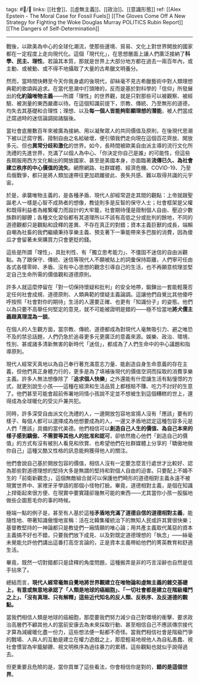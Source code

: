 tags: #📝️/🌲️ 
links: [[社會]]、[[虛無主義]]、[[政治]]、[[意識形態]]
ref: 
[[Alex Epstein - The Moral Case for Fossil Fuels]]
[[The Gloves Come Off A New Strategy for Fighting the Woke  Douglas Murray  POLITICS  Rubin Report]]
[[The Dangers of Self-Determination]]

---
戰後，以歐美為中心的全球化潮流，使那些邊境、貿易、文化上對世界開放的國家都在一定程度上走向現代化。這個「現代化」，在思想層面上讓人們廣泛接納了**科學、民主、理性**。若論其本質，那就是世界上大部分地方都在過去一兩百年內，或主動、或被動、或不得不地攝取了大量的古希臘文明養分。

然而，當時間快轉至今天你我身處的後現代，卻絲毫不見古希臘藝術中對人類理想典範的歌頌與追求。在當代思潮中打頭陣的，反而是基於對科學的「信仰」所發展出的**化約論唯物主義**——所謂「理性」的世界觀，就是只對那些可以被觀察、被經驗、被測量的東西嚴肅以待。在這個知識前提下，宗教、傳統、乃至無形的道德，均失去其基礎和合理性；理想、以及**每一個人皆能夠彰顯理想的潛能**，被人們當成迂腐過時的迷信論調拋諸腦後。

當社會底層數百年來被廣為接納、用以凝聚眾人的共同價值及原則，在後現代思潮下被以迂腐守舊、箝制自由之名給破壞，便引領我們走向現在這個百花齊放、開放多元、但也**異常分歧和激化**的世界。如今，長時間被歐美自由派主導的流行文化所洗禮的先進世界，充滿了以個人為中心、「你決定你自己是誰」的可能性，但這些長期服用西方文化輸出的開放國家、甚至是美國本身，亦面臨著**流傳已久、為社會建立秩序的中心價值的流失**。網際網路、社群媒體、經濟危機、COVID-19、乃至烏俄戰爭，都只是將人類加速帶往更加疏離彼此、喪失共感、難以取得共識的元宇宙。

於是，承襲唯物主義的，是各種矛盾、現代人卻經常遊走其間的觀點：上帝就跟聖誕老人一樣是心智不成熟者的想像，教徒則多是反智的保守人士；社會框架是父權和既得利益者為維繫權力而設計的大牢籠，社會期待僅是箝制個人自由、壓迫少數族群的腳鐐；各種文化習俗都有其道理所以不該有高低之分或批判的餘地，不同的道德觀都只是觀點和詮釋的差異、不存在真正的對錯；資本主義巨獸的成長，端賴自嘲為社畜的我們繼續秉持享樂主義、預支著下一筆能帶來多巴胺的消費，因為傻瓜才會留著未來購買力只會更貶的錢。

這些是所謂「理性」、具批判性、有「獨立思考能力」、不僵固不迷信的自由派觀點。為了跟保守、傳統、迷信等現代人不願被貼上的詞彙保持距離，人們寧可任由各式各樣零碎、矛盾、沒有中心思想的觀念引導自己的生活，也不再願意梳理並堅定自己生命所需的價值觀和道德原則。

許多人就這麼停留在「對一切保持懷疑和批判」的安全地帶，鍛鍊出一套能輕蔑否定任何社會成規、道德原則、人類典範的懷疑主義論調。這讓他們自覺比其他傻呼呼按照「社會對你的期待」生活的人還要正確、也更有「知識份子」的姿態。他們以為只要不高舉任何堅定的意見，就不可能被證明是錯的——極不恰當地**將犬儒主義跟真理混為一談**。

在個人的人生觀方面，當宗教、傳統、道德都成為對現代人毫無吸引力、避之唯恐不及的禁忌話題，人們仍急於追尋更多元更廣泛的意義來源。娛樂、政治、環境、性別、甚或諸多清新無害的新時代「迷信」，都成為了人們生命中的中心議題和指導原則。

現代人經常天真地以為自己奉行著充滿意志力量、能創造自身生命意義的存在主義，但他們真正身體力行的，更多是為了填補後現代的價值空洞而採取的消費享樂主義。許多人無法想像除了「**追求個人快樂**」之外還能有什麼讓生活有點憧憬的方式，就更別說生小孩——這種在經濟和生活品質上都穩賠不賺、吃力不討好的生意了。他們甚至可能會超前佈署地同情小孩說不定並不想被生到這個糟糕的世上，還得成為全球暖化的受災戶兼共犯。

同時，許多深受自由派文化洗禮的人，一邊開放包容地宣揚人沒有「應該」要有的樣子、每個人都可以選擇成為他想要成為的人，一邊又矛盾地認定這種包容多元是人們「應該」具備的當代美德。他們相信可以**創造自己人生的價值、為自己本來的樣子感到驕傲、不需要等其他人的批准和認可**，卻依然擔心他們「創造自己的價值」的方式有沒有被別人看見和欣賞、也希望他們在社群媒體上分享的「驕傲地做你自己」這種又酷又性格的訊息能夠獲得他人的關注。

他們會說自己基於開放包容的價值，相信人沒有一定要怎麼言行處世才比較好、認為那些對道德理想的堅持大多是無謂的堅持和對個人自由的迫害。只要配上不婚不生的「前衛新觀念」，這個無敵組合就可以保護他們畸形的道德相對主義永遠不被現實世界中、家裡牙牙學語的那個小怪物打臉。畢竟，道德相對主義，是個在知識上捍衛起來很方便、在現實中要實踐卻幾無可能的東西——尤其當你小孩一股腦地做些企圖惹毛你的事的時候。

極端一點的例子是，甚至有人基於這種**矛盾地充滿了道德自信的道德相對主義**，能隨性地、帶著知識傲慢地宣稱：活在北韓集權統治下的無知人民或許其實很快樂；基督教堅持的一神論都只是教徒們一廂情願的唯心論；用共產主義取代萬惡的資本主義搞不好也不錯，只要我們放下成見、以及對既定道德理想的「執念」——絲毫未覺能允許他們講出這番打高空言論的，正是資本主義帶給他們的菁英教育和舒適生活。

畢竟，既然一切對錯都只是詮釋的角度問題，這種搬弄是非的巧言淫辭也自然是信手拈來了。

總結而言，**現代人經常毫無自覺地將世界觀建立在唯物論和虛無主義的雜交基礎上，有意或無意地承認了「人類是地球的癌細胞」、「一切社會都是建立在階級權鬥之上」、「沒有真理、只有解釋」這些近代知名的反人類、反秩序、及反道德的觀點。**

當我們相信人類是地球的癌細胞，那麼要我們努力減少自己對環境的衝擊、要求政治高層們不顧其他人的當前安康去為未來採取行動、甚至相信自己不應該傳宗接代才算為減緩暖化盡一份力，這些想法便一點都不奇怪。當我們相信社會是階級鬥爭的戰場、人與人的互動是建立在權力遊戲之上，那麼輕易地視他人為自私愚蠢、視社會慣習為牢籠腳鐐、視文明秩序為過往暴力的累積，這些觀點也就似乎說得過去。

但更重要且危險的是，當你買單了這些看法，你會相信你是對的，**錯的是這個世界**。
